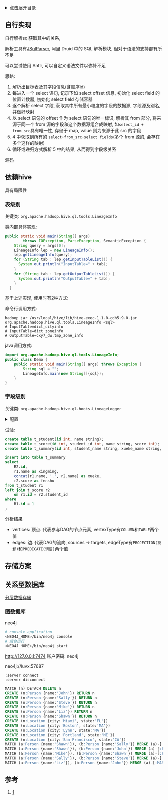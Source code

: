 <details>
<summary>点击展开目录</summary>
<!-- TOC -->

- [自行实现](#自行实现)
- [依赖hive](#依赖hive)
    - [表级别](#表级别)
    - [字段级别](#字段级别)
- [存储方案](#存储方案)
- [关系型数据库](#关系型数据库)
    - [图数据库](#图数据库)
- [参考](#参考)

<!-- /TOC -->
</details>


## 自行实现

自行解析sql获取其中的关系,

解析工具有[JSqlParser](https://github.com/JSQLParser/JSqlParser), 阿里 Druid 中的 SQL 解析模块, 但对于语法的支持都有所不足

可以尝试使用 Antlr, 可以自定义语法文件以弥补不足



思路:

1. 解析出目标表及其字段信息(含顺序id)
2. 每进入一个 select 语句, 记录下如 select offset 信息, 初始化 select field 的位置计数器, 初始化 select field 存储容器
3. 逐个解析 select 字段, 获取其中所有最小粒度的字段的数据源, 字段源及别名, 并做好映射
4. 以 select 语句的 offset 作为 select 语句的唯一标识, 解析其 from 部分, 将来源于同一个 from 源的字段和这个数据源组合成映射, 如`select_id + from_src`具有唯一性, 存储于 map, value 则为来源于此 src 的字段
5. 4 中获取到所有的 `select+from_src`-`select fields`(多个 from 源的, 会存在多个这样的映射)
6. 循环或递归方式解析 5 中的结果, 从而得到字段级关系

[源码](https://github.com/LuVx21/coding-usage/tree/master/usage-dataflow/usage-sqlparser)

## 依赖hive

具有局限性

### 表级别

关键类: `org.apache.hadoop.hive.ql.tools.LineageInfo`

类内部具体实现:
```Java
public static void main(String[] args)
        throws IOException, ParseException, SemanticException {
    String query = args[0];
    LineageInfo lep = new LineageInfo();
    lep.getLineageInfo(query);
    for (String tab : lep.getInputTableList()) {
      System.out.println("InputTable=" + tab);
    }
    for (String tab : lep.getOutputTableList()) {
      System.out.println("OutputTable=" + tab);
    }
  }
```

基于上述实现, 使用时有2种方式:

命令行调用方式:
```shell
hadoop jar /usr/local/hive/lib/hive-exec-1.1.0-cdh5.9.0.jar org.apache.hadoop.hive.ql.tools.LineageInfo <sql>
# InputTable=dict_cityinfo
# InputTable=dict_zoneinfo
# OutputTable=cxy7_dw.tmp_zone_info
```

java调用方式:
```Java
import org.apache.hadoop.hive.ql.tools.LineageInfo;
public class Demo {
    public static void main(String[] args) throws Exception {
        String sql = "";
        LineageInfo.main(new String[]{sql});
    }
}
```

### 字段级别

关键类: `org.apache.hadoop.hive.ql.hooks.LineageLogger`


<details>
<summary>配置</summary>

hive-site.xml
```xml
<property>
    <name>hive.exec.post.hooks</name>
    <value>org.apache.hadoop.hive.ql.hooks.LineageLogger</value>
</property>
```

hive-log4j.properties
```conf
# 默认日志输出在/tmp/${user.home}/hive.log
log4j.logger.org.apache.hadoop.hive.ql.hooks.LineageLogger=INFO
```
</details>

试验:
```sql
create table t_student(id int, name string);
create table t_score(id int, student_id int, name string, score int);
create table t_summary(id int, student_name string, xueke_name string, score int);

insert into table t_summary
select
    R2.id,
    r1.name as xingming,
    concat(r1.name, '.', r2.name) as xueke,
    r2.score as fenshu
from t_student r1
left join t_score r2
    on r1.id = r2.student_id
where
    R1.id = 1
;
```

[分析结果]()

* vertices: 顶点. 代表参与DAG的节点元素, vertexType有`COLUMN`和`TABLE`两个值
* edges: 边. 代表DAG的流向, sources -> targets, edgeType有`PROJECTION(投影)`和`PREDICATE(谓语)`两个值


## 存储方案

## 关系型数据库

[分层数据存储](../07.MySQL/02.设计/分层数据存储.md)

### 图数据库

neo4j


```bash
# console application
<NEO4J_HOME>/bin/neo4j console
# 后台运行
<NEO4J_HOME>/bin/neo4j start
```

http://127.0.0.1:7474
账户密码: neo4j

neo4j://luvx:57687

```
:server connect
:server disconnect
```

```sql
MATCH (n) DETACH DELETE n
CREATE (n:Person {name:'John'}) RETURN n
CREATE (n:Person {name:'Sally'}) RETURN n
CREATE (n:Person {name:'Steve'}) RETURN n
CREATE (n:Person {name:'Mike'}) RETURN n
CREATE (n:Person {name:'Liz'}) RETURN n
CREATE (n:Person {name:'Shawn'}) RETURN n
CREATE (n:Location {city:'Miami', state:'FL'})
CREATE (n:Location {city:'Boston', state:'MA'})
CREATE (n:Location {city:'Lynn', state:'MA'})
CREATE (n:Location {city:'Portland', state:'ME'})
CREATE (n:Location {city:'San Francisco', state:'CA'})
MATCH (a:Person {name:'Shawn'}), (b:Person {name:'Sally'}) MERGE (a)-[:FRIENDS {since:2001}]->(b)
MATCH (a:Person {name:'Shawn'}), (b:Person {name:'John'}) MERGE (a)-[:FRIENDS {since:2012}]->(b)
MATCH (a:Person {name:'Mike'}), (b:Person {name:'Shawn'}) MERGE (a)-[:FRIENDS {since:2006}]->(b)
MATCH (a:Person {name:'Sally'}), (b:Person {name:'Steve'}) MERGE (a)-[:FRIENDS {since:2006}]->(b)
MATCH (a:Person {name:'Liz'}), (b:Person {name:'John'}) MERGE (a)-[:MARRIED {since:1998}]->(b)
```

## 参考

1. [1](http://cxy7.com/articles/2018/05/26/1527300004975.html)

